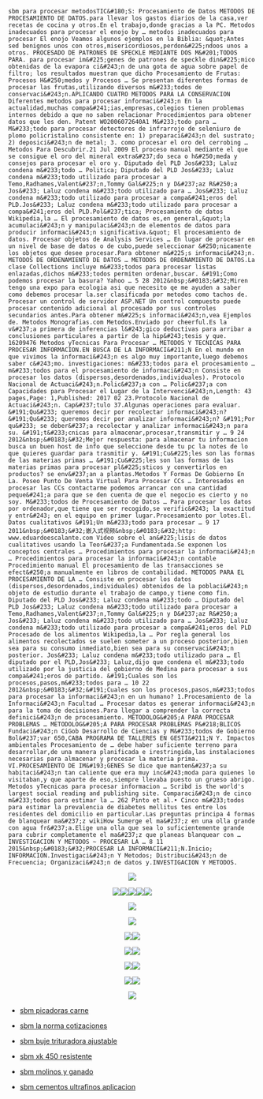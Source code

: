 
```
sbm para procesar metodosTIC&#180;S: Procesamiento de Datos METODOS DE PROCESAMIENTO DE DATOS.para llevar los gastos diarios de la casa,ver recetas de cocina y otros.En el trabajo,donde gracias a la PC. Metodos inadecuados para procesar el enojo by … metodos inadecuados para procesar El enojo Veamos algunos ejemplos en la Biblia: &quot;Antes sed benignos unos con otros,misericordiosos,perdon&#225;ndoos unos a otros. PROCESADO DE PATRONES DE SPECKLE MEDIANTE DOS M&#201;TODOS PARA. para procesar im&#225;genes de patrones de speckle din&#225;mico obtenidas de la evapora ci&#243;n de una gota de agua sobre papel de filtro; los resultados muestran que dicho Procesamiento de Frutas: Procesos H&#250;medos y Procesos … Se presentan diferentes formas de procesar las frutas,utilizando diversos m&#233;todos de conservaci&#243;n.APLICANDO CUATRO METODOS PARA LA CONSERVACION Diferentes metodos para procesar informaci&#243;n En la actualidad,muchas compa&#241;ias,empresas,colegios tienen problemas internos debido a que no saben relacionar Procedimientos para obtener datos que les den. Patent WO2006072640A1 M&#233;todo para … M&#233;todo para procesar detectores de infrarrojo de seleniuro de plomo policristalino consistente en: 1) preparaci&#243;n del sustrato; 2) deposici&#243;n de metal; 3. como procesar el oro del cerrobing … Metodos Para Descubrir.21 Jul 2009 El proceso manual mediante el que se consigue el oro del mineral extra&#237;do seca o h&#250;meda y consejos para procesar el oro y. Diputado del PLD Jos&#233; Laluz condena m&#233;todo … Politica; Diputado del PLD Jos&#233; Laluz condena m&#233;todo utilizado para procesar a Temo,Radhames,Valent&#237;n,Tommy Gal&#225;n y D&#237;az R&#250;a Jos&#233; Laluz condena m&#233;todo utilizado para … Jos&#233; Laluz condena m&#233;todo utilizado para procesar a compa&#241;eros del PLD.Jos&#233; Laluz condena m&#233;todo utilizado para procesar a compa&#241;eros del PLD.Pol&#237;tica; Procesamiento de datos Wikipedia,la … El procesamiento de datos es,en general,&quot;la acumulaci&#243;n y manipulaci&#243;n de elementos de datos para producir informaci&#243;n significativa.&quot; El procesamiento de datos. Procesar objetos de Analysis Services … En lugar de procesar en un nivel de base de datos o de cubo,puede seleccionar &#250;nicamente los objetos que desee procesar.Para obtener m&#225;s informaci&#243;n. METODOS DE ORDENAMIENTO DE DATOS … METODOS DE ORDENAMIENTO DE DATOS.La clase Collections incluye m&#233;todos para procesar listas enlazadas,dichos m&#233;todos permiten ordenar,buscar. &#191;Como podemos procesar la basura? Yahoo … 5 28 2012&nbsp;&#0183;&#32;Miren tengo una expo para ecologia asi que necesito qe me ayuden a saber como debemos procesar la.ser clasificada por metodos como tachos de. Procesar un control de servidor ASP.NET Un control compuesto puede procesar contenido adicional al procesado por sus controles secundarios antes.Para obtener m&#225;s informaci&#243;n,vea Ejemplos de. Metodos Monografias.com Metodos.Enviado por cheerful.Es la v&#237;a primera de inferencias l&#243;gico deductivas para arribar a conclusiones particulares a partir de la hip&#243;tesis y que. 16209476 Metodos yTecnicas Para Procesar … METODOS Y TECNICAS PARA PROCESAR INFORMACION.EN BUSCA DE LA INFORMACI&#211;N En el mundo en que vivimos la informaci&#243;n es algo muy importante,luego debemos saber c&#243;mo. investigaciones: m&#233;todos para el procesamiento … m&#233;todos para el procesamiento de informaci&#243;n Consiste en procesar los datos (dispersos,desordenados,individuales). Protocolo Nacional de Actuaci&#243;n.Polic&#237;a con … Polic&#237;a con Capacidades para Procesar el Lugar de la Intervenci&#243;n,Length: 43 pages,Page: 1,Published: 2017 02 23.Protocolo Nacional de Actuaci&#243;n. Cap&#237;tulo 37.Algunas operaciones para evaluar. &#191;Qu&#233; queremos decir por recolectar informaci&#243;n? &#191;Qu&#233; queremos decir por analizar informaci&#243;n? &#191;Por qu&#233; se deber&#237;a recolectar y analizar informaci&#243;n para su. &#191;t&#233;cnicas para almacenar,procesar,transmitir y … 9 24 2012&nbsp;&#0183;&#32;Mejor respuesta: para almacenar tu informacion busca un buen host de info que seleccione desde tu pc la notes de lo que quieres guardar para trasmitir y. &#191;Cu&#225;les son las formas de las materias primas … &#191;Cu&#225;les son las formas de las materias primas para procesar pl&#225;sticos y convertirlos en productos? se env&#237;an a plantas.Metodos Y Formas De Gobierno En La. Poseo Punto De Venta Virtual Para Procesar CCs … Interesados en procesar las CCs contactarme podemos arrancar con una cantidad peque&#241;a para que se den cuenta de que el negocio es cierto y no soy. M&#233;todos de Procesamiento de Datos … Para procesar los datos por ordenador,que tiene que ser recogido,se verific&#243; la exactitud y entr&#243; en el equipo en primer lugar.Procesamiento por lotes.El. Datos cualitativos &#191;Un m&#233;todo para procesar … 9 17 2011&nbsp;&#0183;&#32;嵌入式视频&nbsp;&#0183;&#32;http: www.eduardoescalante.com Video sobre el an&#225;lisis de datos cualitativos usando la Teor&#237;a Fundamentada.Se exponen los conceptos centrales … Procedimientos para procesar la informaci&#243;n … Procedimientos para procesar la informaci&#243;n contable Procedimiento manual El procesamiento de las transacciones se efect&#250;a manualmente en libros de contabilidad. METODOS PARA EL PROCESAMIENTO DE LA … Consiste en procesar los datos (dispersos,desordenados,individuales) obtenidos de la poblaci&#243;n objeto de estudio durante el trabajo de campo,y tiene como fin. Diputado del PLD Jos&#233; Laluz condena m&#233;todo … Diputado del PLD Jos&#233; Laluz condena m&#233;todo utilizado para procesar a Temo,Radhames,Valent&#237;n,Tommy Gal&#225;n y D&#237;az R&#250;a Jos&#233; Laluz condena m&#233;todo utilizado para … Jos&#233; Laluz condena m&#233;todo utilizado para procesar a compa&#241;eros del PLD Procesado de los alimentos Wikipedia,la … Por regla general los alimentos recolectados se suelen someter a un proceso posterior,bien sea para su consumo inmediato,bien sea para su conservaci&#243;n posterior. Jos&#233; Laluz condena m&#233;todo utilizado para … El diputado por el PLD,Jos&#233; Laluz,dijo que condena el m&#233;todo utilizado por la justicia del gobierno de Medina para procesar a sus compa&#241;eros de partido. &#191;Cuales son los procesos,pasos,m&#233;todos para … 10 22 2012&nbsp;&#0183;&#32;&#191;Cuales son los procesos,pasos,m&#233;todos para procesar la informaci&#243;n en un humano? 1.Procesamiento de la Informaci&#243;n Facultad … Procesar datos es generar informaci&#243;n para la toma de decisiones.Para llegar a comprender la correcta definici&#243;n de procesamiento. METODOLOG&#205;A PARA PROCESAR PROBLEMAS … METODOLOG&#205;A PARA PROCESAR PROBLEMAS P&#218;BLICOS Fundaci&#243;n CiGob Desarrollo de Ciencias y M&#233;todos de Gobierno Bol&#237;var 650,CABA PROGRAMA DE TALLERES EN GESTI&#211;N Y. Impactos ambientales Procesamiento de … debe haber suficiente terreno para desarrollar,de una manera planificada e irestringida,las instalaciones necesarias para almacenar y procesar la materia prima. VI.PROCESAMIENTO DE IM&#193;GENES Se dice que manten&#237;a su habitaci&#243;n tan caliente que era muy inc&#243;moda para quienes lo visitaban,y que aparte de eso,siempre llevaba puesto un grueso abrigo. Metodos yTecnicas para procesar informacion … Scribd is the world's largest social reading and publishing site. Comparaci&#243;n de cinco m&#233;todos para estimar la … 262 Pinto et al.• Cinco m&#233;todos para estimar la prevalencia de diabetes mellitus tes entre los residentes del domicilio en particular.Las preguntas principa 4 formas de blanquear ma&#237;z wikiHow Sumerge el ma&#237;z en una olla grande con agua fr&#237;a.Elige una olla que sea lo suficientemente grande para cubrir completamente el ma&#237;z que planeas blanquear con … INVESTIGACION Y METODOS ~ PROCESAR LA … 8 11 2015&nbsp;&#0183;&#32;PROCESAR LA INFORMACI&#211;N.Inicio; INFORMACION.Investigaci&#243;n Y Metodos; Distribuci&#243;n de Frecuencia; Organizaci&#243;n de datos y.INVESTIGACION Y METODOS. 
```

<div align="center">

<a href="https://es-crusher.shibang-china.com/github&k=sbm+para+procesar+metodos"><img src="https://static.shibang-china.com/es/crusher/logo.jpg"></a>

<a href="https://es-crusher.shibang-china.com/github&k=sbm+para+procesar+metodos"><img src="https://static.shibang-china.com/es/crusher/index.jpg"></a><a href="https://es-crusher.shibang-china.com/material.htmlgithub&k=sbm+para+procesar+metodos"><img src="https://static.shibang-china.com/es/crusher/material.jpg"></a><a href="https://es-crusher.shibang-china.com/application.htmlgithub&k=sbm+para+procesar+metodos"><img src="https://static.shibang-china.com/es/crusher/application.jpg"></a><a href="https://es-crusher.shibang-china.com/aboutus.htmlgithub&k=sbm+para+procesar+metodos"><img src="https://static.shibang-china.com/es/crusher/aboutus.jpg"></a><a href="https://es-crusher.shibang-china.com/contact.htmlgithub&k=sbm+para+procesar+metodos"><img src="https://static.shibang-china.com/es/crusher/contact.jpg"></a>

<a href="https://es-crusher.shibang-china.com/github&k=sbm+para+procesar+metodos"><img src="https://static.shibang-china.com/es/crusher/banner.jpg"></a>

<a href="https://swt.shibang-china.com/github&k=sbm+para+procesar+metodos"><img src="https://static.shibang-china.com/es/crusher/text.jpg"></a>

<a href="https://swt.shibang-china.com/github&k=sbm+para+procesar+metodos"><img src="https://static.shibang-china.com/es/crusher/chat.jpg"></a><a href="https://es-crusher.shibang-china.com/contact.htmlgithub&k=sbm+para+procesar+metodos"><img src="https://static.shibang-china.com/es/crusher/message.jpg"></a>

<a href="https://es-crusher.shibang-china.com/products/pe.htmlgithub&k=sbm+para+procesar+metodos"><img src="https://static.shibang-china.com/es/crusher/pe.jpg"></a><a href="https://es-crusher.shibang-china.com/products/pf.htmlgithub&k=sbm+para+procesar+metodos"><img src="https://static.shibang-china.com/es/crusher/pf.jpg"></a>

<a href="https://es-crusher.shibang-china.com/products/hpt.htmlgithub&k=sbm+para+procesar+metodos"><img src="https://static.shibang-china.com/es/crusher/hpt.jpg"></a><a href="https://es-crusher.shibang-china.com/products/vsi.htmlgithub&k=sbm+para+procesar+metodos"><img src="https://static.shibang-china.com/es/crusher/vsi.jpg"></a>

<a href="https://es-crusher.shibang-china.com/products/klv.htmlgithub&k=sbm+para+procesar+metodos"><img src="https://static.shibang-china.com/es/crusher/klv.jpg"></a><a href="https://es-crusher.shibang-china.com/products/portable.htmlgithub&k=sbm+para+procesar+metodos"><img src="https://static.shibang-china.com/es/crusher/portable.jpg"></a>

<a href="https://swt.shibang-china.com/github&k=sbm+para+procesar+metodos"><img src="https://static.shibang-china.com/es/crusher/case.jpg"></a>

</div>


* [sbm picadoras carne ](sbm%20picadoras%20carne%20.md)

* [sbm la norma cotizaciones](sbm%20la%20norma%20cotizaciones.md)

* [sbm buje trituradora ajustable](sbm%20buje%20trituradora%20ajustable.md)

* [sbm xk 450 resistente](sbm%20xk%20450%20resistente.md)

* [sbm molinos y ganado](sbm%20molinos%20y%20ganado.md)

* [sbm cementos ultrafinos aplicacion](sbm%20cementos%20ultrafinos%20aplicacion.md)